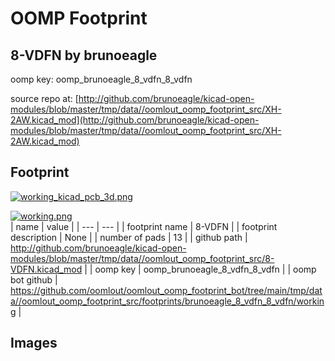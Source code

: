 # OOMP Footprint  
## 8-VDFN  by brunoeagle  
  
oomp key: oomp_brunoeagle_8_vdfn_8_vdfn  
  
source repo at: [http://github.com/brunoeagle/kicad-open-modules/blob/master/tmp/data//oomlout_oomp_footprint_src/XH-2AW.kicad_mod](http://github.com/brunoeagle/kicad-open-modules/blob/master/tmp/data//oomlout_oomp_footprint_src/XH-2AW.kicad_mod)  
## Footprint  
  
[![working_kicad_pcb_3d.png](working_kicad_pcb_3d_600.png)](working_kicad_pcb_3d.png)  
  
[![working.png](working_600.png)](working.png)  
| name | value | 
| --- | --- | 
| footprint name | 8-VDFN | 
| footprint description | None | 
| number of pads | 13 | 
| github path | http://github.com/brunoeagle/kicad-open-modules/blob/master/tmp/data//oomlout_oomp_footprint_src/8-VDFN.kicad_mod | 
| oomp key | oomp_brunoeagle_8_vdfn_8_vdfn | 
| oomp bot github | https://github.com/oomlout/oomlout_oomp_footprint_bot/tree/main/tmp/data//oomlout_oomp_footprint_src/footprints/brunoeagle_8_vdfn_8_vdfn/working | 
## Images  
